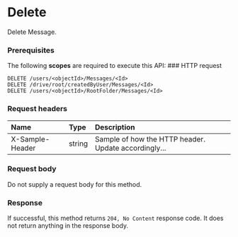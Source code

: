 # Delete

Delete Message.
### Prerequisites
The following **scopes** are required to execute this API: ### HTTP request
<!-- { "blockType": "ignored" } -->
```http
DELETE /users/<objectId>/Messages/<Id>
DELETE /drive/root/createdByUser/Messages/<Id>
DELETE /users/<objectId>/RootFolder/Messages/<Id>

```
### Request headers
| Name       | Type | Description|
|:---------------|:--------|:----------|
| X-Sample-Header  | string  | Sample of how the HTTP header. Update accordingly...|

### Request body
Do not supply a request body for this method.


### Response
If successful, this method returns `204, No Content` response code. It does not return anything in the response body.


<!-- uuid: 32c1c934-627c-4c65-be8a-de5c4299e2f0
2015-10-14 23:39:36 UTC -->
<!-- {
  "type": "#page.annotation",
  "description": "Delete",
  "keywords": "",
  "section": "documentation",
  "tocPath": ""
}-->